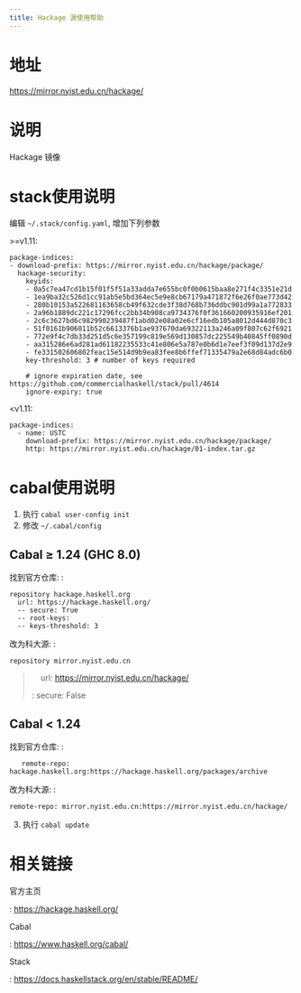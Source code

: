 ```yaml
---
title: Hackage 源使用帮助
---
```


地址
====

<https://mirror.nyist.edu.cn/hackage/>

说明
====

Hackage 镜像

stack使用说明
=============

编辑 `~/.stack/config.yaml`, 增加下列参数

\>=v1.11:

    package-indices:
    - download-prefix: https://mirror.nyist.edu.cn/hackage/package/
      hackage-security:
        keyids:
        - 0a5c7ea47cd1b15f01f5f51a33adda7e655bc0f0b0615baa8e271f4c3351e21d
        - 1ea9ba32c526d1cc91ab5e5bd364ec5e9e8cb67179a471872f6e26f0ae773d42
        - 280b10153a522681163658cb49f632cde3f38d768b736ddbc901d99a1a772833
        - 2a96b1889dc221c17296fcc2bb34b908ca9734376f0f361660200935916ef201
        - 2c6c3627bd6c982990239487f1abd02e08a02e6cf16edb105a8012d444d870c3
        - 51f0161b906011b52c6613376b1ae937670da69322113a246a09f807c62f6921
        - 772e9f4c7db33d251d5c6e357199c819e569d130857dc225549b40845ff0890d
        - aa315286e6ad281ad61182235533c41e806e5a787e0b6d1e7eef3f09d137d2e9
        - fe331502606802feac15e514d9b9ea83fee8b6ffef71335479a2e68d84adc6b0
        key-threshold: 3 # number of keys required

        # ignore expiration date, see https://github.com/commercialhaskell/stack/pull/4614
        ignore-expiry: true

\<v1.11:

    package-indices:
      - name: USTC
        download-prefix: https://mirror.nyist.edu.cn/hackage/package/
        http: https://mirror.nyist.edu.cn/hackage/01-index.tar.gz

cabal使用说明
=============

1.  执行 `cabal user-config init`
2.  修改 `~/.cabal/config`

Cabal ≥ 1.24 (GHC 8.0)
----------------------

找到官方仓库: :

    repository hackage.haskell.org
      url: https://hackage.haskell.org/
      -- secure: True
      -- root-keys:
      -- keys-threshold: 3

改为科大源: :

    repository mirror.nyist.edu.cn

>     url: <https://mirror.nyist.edu.cn/hackage/>
>
> :   secure: False
>
Cabal \< 1.24
-------------

找到官方仓库: :

       remote-repo: hackage.haskell.org:https://hackage.haskell.org/packages/archive

改为科大源: :

    remote-repo: mirror.nyist.edu.cn:https://mirror.nyist.edu.cn/hackage/

3.  执行 `cabal update`

相关链接
========

官方主页

:   <https://hackage.haskell.org/>

Cabal

:   <https://www.haskell.org/cabal/>

Stack

:   <https://docs.haskellstack.org/en/stable/README/>
